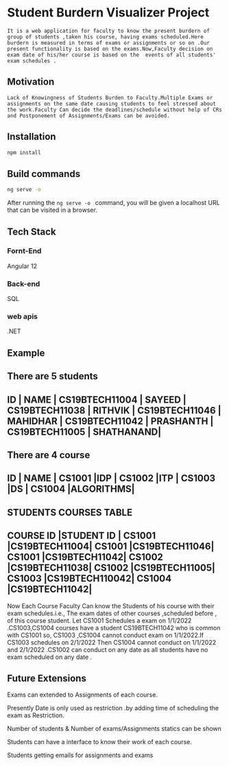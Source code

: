 

# Student Burdern Visualizer Project

    It is a web application for faculty to know the present burdern of group of students ,taken his course, having exams scheduled.Here burdern is measured in terms of exams or assignments or so on .Our present functionality is based on the exams.Now,Faculty decision on exam date of his/her course is based on the  events of all students' exam schedules .

## Motivation
    Lack of Knowingness of Students Burden to Faculty.Multiple Exams or assignments on the same date causing students to feel stressed about the work.Faculty Can decide the deadlines/schedule without help of CRs and Postponement of Assignments/Exams can be avoided.


## Installation

```bash
npm install
```

## Build commands

```bash
ng serve -o 
```

After running the `ng serve -o ` command, you will be given a localhost URL that can be visited in a browser.


## Tech Stack

### Fornt-End
Angular 12 



### Back-end
SQL

### web apis

.NET 




## Example
There are 5 students
---------------------------
ID             | NAME     | 
CS19BTECH11004 | SAYEED   |
CS19BTECH11038 | RITHVIK  |
CS19BTECH11046 | MAHIDHAR |
CS19BTECH11042 | PRASHANTH |
CS19BTECH11005 | SHATHANAND|
----------------------------
There are 4 course 
---------------------------
ID             | NAME     | 
CS1001         |IDP       |
CS1002         |ITP       |
CS1003         |DS        |
CS1004         |ALGORITHMS|
----------------------------
STUDENTS COURSES TABLE
---------------------------
COURSE ID      |STUDENT ID    | 
CS1001         |CS19BTECH11004|
CS1001         |CS19BTECH11046|
CS1001         |CS19BTECH11042|
CS1002         |CS19BTECH11038|
CS1002         |CS19BTECH11005|
CS1003         |CS19BTECH110042|
CS1004         |CS19BTECH11042|
----------------------------

Now Each Course Faculty Can know the Students of his course with their exam schedules.i.e., The exam dates of other courses ,scheduled before , of this course student. 
Let CS1001 Schedules a exam on 1/1/2022 .CS1003,CS1004 courses have a student CS19BTECH11042 who is common with CS1001 so, CS1003 ,CS1004 cannot conduct exam on 1/1/2022.If CS1003 schedules on 2/1/2022 Then CS1004 cannot conduct on 1/1/2022 and 2/1/2022 .CS1002 can conduct on any date as all students have no exam scheduled on any date .




## Future Extensions

Exams can extended to Assignments of each course.

Presently Date is only used as restriction .by adding time of scheduling the exam as Restriction.

Number of students & Number of exams/Assignments statics can be shown 

Students can have a interface to know their work of each course.

Students getting emails for assignments and exams
